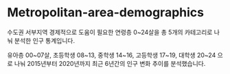 # Metropolitan-area-demographics
수도권 서부지역 경제적으로 도움이 필요한 연령층 0~24살을 총 5개의 카테고리로 나눠 분석한 인구 통계입니다.

유아층 00~07살, 초등학생 08~13, 중학생 14~16, 고등학생 17~19, 대학생 20~24 으로 나눠 2015년부터 2020년까지 최근 6년간의 인구 변화 추이를 분석했습니다.

